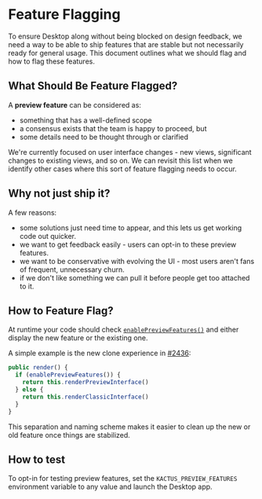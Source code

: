 # Feature Flagging

To ensure Desktop along without being blocked on design feedback, we need a way
to be able to ship features that are stable but not necessarily ready for
general usage. This document outlines what we should flag and how to flag
these features.

## What Should Be Feature Flagged?

A **preview feature** can be considered as:

 - something that has a well-defined scope
 - a consensus exists that the team is happy to proceed, but
 - some details need to be thought through or clarified

We're currently focused on user interface changes - new views, significant
changes to existing views, and so on. We can revisit this list when we
identify other cases where this sort of feature flagging needs to occur.

## Why not just ship it?

A few reasons:

 - some solutions just need time to appear, and this lets us get working code
   out quicker.
 - we want to get feedback easily - users can opt-in to these preview features.
 - we want to be conservative with evolving the UI - most users aren't fans of
   frequent, unnecessary churn.
 - if we don't like something we can pull it before people get too attached to
   it.

## How to Feature Flag?

At runtime your code should check [`enablePreviewFeatures()`](https://github.com/kactus-io/kactus/blob/2286edb0e1cf376ab81a1ffe02115abdde88527f/app/src/lib/feature-flag.ts#L6)
and either display the new feature or the existing one.

A simple example is the new clone experience in [#2436](https://github.com/kactus-io/kactus/pull/2436):

```ts
public render() {
  if (enablePreviewFeatures()) {
    return this.renderPreviewInterface()
  } else {
    return this.renderClassicInterface()
  }
}
```

This separation and naming scheme makes it easier to clean up the new or old
feature once things are stabilized.

## How to test

To opt-in for testing preview features, set the
`KACTUS_PREVIEW_FEATURES` environment variable to any value and launch
the Desktop app.
